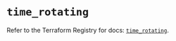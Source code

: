 # `time_rotating`

Refer to the Terraform Registry for docs: [`time_rotating`](https://registry.terraform.io/providers/hashicorp/time/0.13.0/docs/resources/rotating).

